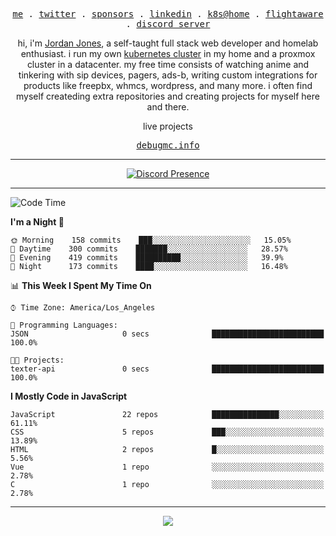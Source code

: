 <p align="center">
  <samp>
    <a href="https://jordanjones.org/">me</a> .
    <a href="https://twitter.com/kashalls">twitter</a> .
    <a href="https://github.com/sponsors/kashalls">sponsors</a> .
    <a href="https://linkedin.com/in/jordpjones">linkedin</a> .
    <a href="https://github.com/kashalls/home-cluster">k8s@home</a> .
    <a href="https://flightaware.com/adsb/stats/user/kashalls">flightaware</a> .
    <a href="https://discord.gg/ctgrp8k">discord server</a>
  </samp>
</p>

<p align="center">hi, i'm <a href="https://jordanjones.org/">Jordan Jones</a>, a self-taught full stack web developer and homelab enthusiast. i run my own <a href="https://github.com/kashalls/home-cluster">kubernetes cluster</a> in my home and a proxmox cluster in a datacenter. my free time consists of watching anime and tinkering with sip devices, pagers, ads-b, writing custom integrations for products like freepbx, whmcs, wordpress, and many more. i often find myself createding extra repositories and creating projects for myself here and there. </p>

<p align="center">
live projects
</p>

<p align="center">
  <samp>
    <a href="https://debugmc.info">debugmc.info</a>
  </samp>
</p>

---
<div align="center">

[![Discord Presence](https://lanyard.cnrad.dev/api/201077739589992448)](https://discord.com/users/201077739589992448)

</div>

---

<!--START_SECTION:waka-->
![Code Time](http://img.shields.io/badge/Code%20Time-1%2C067%20hrs%2044%20mins-blue)

**I'm a Night 🦉** 

```text
🌞 Morning    158 commits    ███░░░░░░░░░░░░░░░░░░░░░░   15.05% 
🌆 Daytime    300 commits    ███████░░░░░░░░░░░░░░░░░░   28.57% 
🌃 Evening    419 commits    ██████████░░░░░░░░░░░░░░░   39.9% 
🌙 Night      173 commits    ████░░░░░░░░░░░░░░░░░░░░░   16.48%

```


📊 **This Week I Spent My Time On** 

```text
⌚︎ Time Zone: America/Los_Angeles

💬 Programming Languages: 
JSON                     0 secs              █████████████████████████   100.0%

🐱‍💻 Projects: 
texter-api               0 secs              █████████████████████████   100.0%

```

**I Mostly Code in JavaScript** 

```text
JavaScript               22 repos            ███████████████░░░░░░░░░░   61.11% 
CSS                      5 repos             ███░░░░░░░░░░░░░░░░░░░░░░   13.89% 
HTML                     2 repos             █░░░░░░░░░░░░░░░░░░░░░░░░   5.56% 
Vue                      1 repo              ░░░░░░░░░░░░░░░░░░░░░░░░░   2.78% 
C                        1 repo              ░░░░░░░░░░░░░░░░░░░░░░░░░   2.78%

```



<!--END_SECTION:waka-->

---

<p align="center">
  <a href="https://github.com/sponsors/kashalls">
    <img src='https://cdn.jsdelivr.net/gh/kashalls/kashalls/sponsors/sponsors.svg'/>
  </a>
</p>
